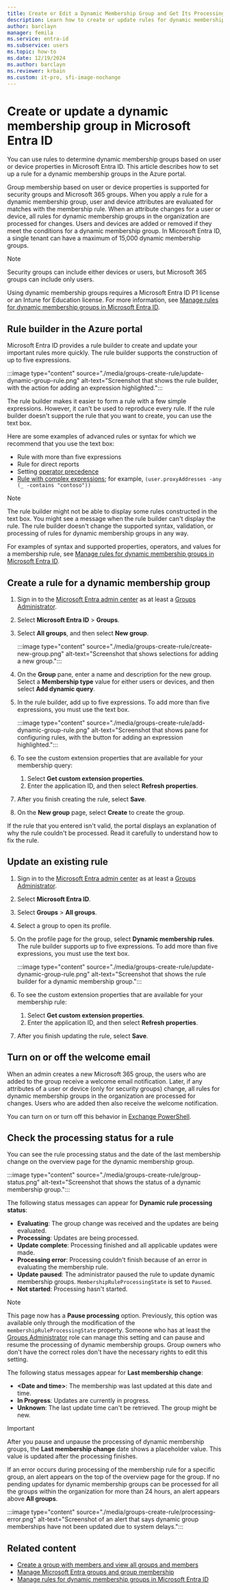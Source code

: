 ```yaml
---
title: Create or Edit a Dynamic Membership Group and Get Its Processing Status
description: Learn how to create or update rules for dynamic membership groups in the Azure portal and check their processing status.
author: barclayn
manager: femila
ms.service: entra-id
ms.subservice: users
ms.topic: how-to
ms.date: 12/19/2024
ms.author: barclayn
ms.reviewer: krbain
ms.custom: it-pro, sfi-image-nochange
---
```


# Create or update a dynamic membership group in Microsoft Entra ID

You can use rules to determine dynamic membership groups based on user or device properties in Microsoft Entra ID. This article describes how to set up a rule for a dynamic membership groups in the Azure portal.

Group membership based on user or device properties is supported for security groups and Microsoft 365 groups. When you apply a rule for a dynamic membership group, user and device attributes are evaluated for matches with the membership rule. When an attribute changes for a user or device, all rules for dynamic membership groups in the organization are processed for changes. Users and devices are added or removed if they meet the conditions for a dynamic membership group. In Microsoft Entra ID, a single tenant can have a maximum of 15,000 dynamic membership groups.

> [!NOTE]
> Security groups can include either devices or users, but Microsoft 365 groups can include only users.

Using dynamic membership groups requires a Microsoft Entra ID P1 license or an Intune for Education license. For more information, see [Manage rules for dynamic membership groups in Microsoft Entra ID](./groups-dynamic-membership.md).

## Rule builder in the Azure portal

Microsoft Entra ID provides a rule builder to create and update your important rules more quickly. The rule builder supports the construction of up to five expressions.

:::image type="content" source="./media/groups-create-rule/update-dynamic-group-rule.png" alt-text="Screenshot that shows the rule builder, with the action for adding an expression highlighted.":::

The rule builder makes it easier to form a rule with a few simple expressions. However, it can't be used to reproduce every rule. If the rule builder doesn't support the rule that you want to create, you can use the text box.

Here are some examples of advanced rules or syntax for which we recommend that you use the text box:

- Rule with more than five expressions
- Rule for direct reports
- Setting [operator precedence](groups-dynamic-membership.md#operator-precedence)
- [Rule with complex expressions](groups-dynamic-membership.md#rules-with-complex-expressions); for example, `(user.proxyAddresses -any (_ -contains "contoso"))`

> [!NOTE]
> The rule builder might not be able to display some rules constructed in the text box. You might see a message when the rule builder can't display the rule. The rule builder doesn't change the supported syntax, validation, or processing of rules for dynamic membership groups in any way.

For examples of syntax and supported properties, operators, and values for a membership rule, see [Manage rules for dynamic membership groups in Microsoft Entra ID](groups-dynamic-membership.md).

## Create a rule for a dynamic membership group

1. Sign in to the [Microsoft Entra admin center](https://entra.microsoft.com) as at least a [Groups Administrator](~/identity/role-based-access-control/permissions-reference.md#groups-administrator).
1. Select **Microsoft Entra ID** > **Groups**.
1. Select **All groups**, and then select **New group**.

   :::image type="content" source="./media/groups-create-rule/create-new-group.png" alt-text="Screenshot that shows selections for adding a new group.":::

1. On the **Group** pane, enter a name and description for the new group. Select a **Membership type** value for either users or devices, and then select **Add dynamic query**.

1. In the rule builder, add up to five expressions. To add more than five expressions, you must use the text box.

   :::image type="content" source="./media/groups-create-rule/add-dynamic-group-rule.png" alt-text="Screenshot that shows pane for configuring rules, with the button for adding an expression highlighted.":::

1. To see the custom extension properties that are available for your membership query:
   1. Select **Get custom extension properties**.
   1. Enter the application ID, and then select **Refresh properties**.

1. After you finish creating the rule, select **Save**.

1. On the **New group** page, select **Create** to create the group.

If the rule that you entered isn't valid, the portal displays an explanation of why the rule couldn't be processed. Read it carefully to understand how to fix the rule.

## Update an existing rule

1. Sign in to the [Microsoft Entra admin center](https://entra.microsoft.com) as at least a [Groups Administrator](~/identity/role-based-access-control/permissions-reference.md#groups-administrator).

1. Select **Microsoft Entra ID**.

1. Select **Groups** > **All groups**.

1. Select a group to open its profile.

1. On the profile page for the group, select **Dynamic membership rules**. The rule builder supports up to five expressions. To add more than five expressions, you must use the text box.

   :::image type="content" source="./media/groups-create-rule/update-dynamic-group-rule.png" alt-text="Screenshot that shows the rule builder for a dynamic membership group.":::

1. To see the custom extension properties that are available for your membership rule:
   1. Select **Get custom extension properties**.
   1. Enter the application ID, and then select **Refresh properties**.

1. After you finish updating the rule, select **Save**.

## Turn on or off the welcome email

When an admin creates a new Microsoft 365 group, the users who are added to the group receive a welcome email notification. Later, if any attributes of a user or device (only for security groups) change, all rules for dynamic membership groups in the organization are processed for changes. Users who are added then also receive the welcome notification.

You can turn on or turn off this behavior in [Exchange PowerShell](/powershell/module/exchange/set-unifiedgroup).

## Check the processing status for a rule

You can see the rule processing status and the date of the last membership change on the overview page for the dynamic membership group.
  
:::image type="content" source="./media/groups-create-rule/group-status.png" alt-text="Screenshot that shows the status of a dynamic membership group.":::

The following status messages can appear for **Dynamic rule processing status**:

- **Evaluating**: The group change was received and the updates are being evaluated.
- **Processing**: Updates are being processed.
- **Update complete**: Processing finished and all applicable updates were made.
- **Processing error**:  Processing couldn't finish because of an error in evaluating the membership rule.
- **Update paused**: The administrator paused the rule to update dynamic membership groups. `MembershipRuleProcessingState` is set to `Paused`.
- **Not started**: Processing hasn't started.

> [!NOTE]
> This page now has a **Pause processing** option. Previously, this option was available only through the modification of the `membershipRuleProcessingState` property. Someone who has at least the [Groups Administrator](/entra/identity/role-based-access-control/permissions-reference#groups-administrator) role can manage this setting and can pause and resume the processing of dynamic membership groups. Group owners who don't have the correct roles don't have the necessary rights to edit this setting.

The following status messages appear for **Last membership change**:

- **\<Date and time\>**: The membership was last updated at this date and time.
- **In Progress**: Updates are currently in progress.
- **Unknown**: The last update time can't be retrieved. The group might be new.

> [!IMPORTANT]
> After you pause and unpause the processing of dynamic membership groups, the **Last membership change** date shows a placeholder value. This value is updated after the processing finishes.

If an error occurs during processing of the membership rule for a specific group, an alert appears on the top of the overview page for the group. If no pending updates for dynamic membership groups can be processed for all the groups within the organization for more than 24 hours, an alert appears above **All groups**.

:::image type="content" source="./media/groups-create-rule/processing-error.png" alt-text="Screenshot of an alert that says dynamic group memberships have not been updated due to system delays.":::

## Related content

- [Create a group with members and view all groups and members](~/fundamentals/groups-view-azure-portal.md)
- [Manage Microsoft Entra groups and group membership](/entra/fundamentals/how-to-manage-groups)
- [Manage rules for dynamic membership groups in Microsoft Entra ID](groups-dynamic-membership.md)
